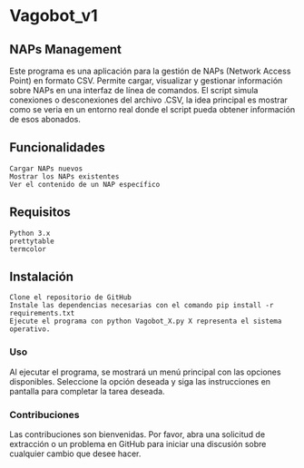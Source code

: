# Vagobot_v1
## NAPs Management

Este programa es una aplicación para la gestión de NAPs (Network Access Point) en formato CSV. Permite cargar, visualizar y gestionar información sobre NAPs en una interfaz de línea de comandos. El script simula conexiones o desconexiones del archivo .CSV, la idea principal es mostrar como se veria en un entorno real donde el script pueda obtener información de esos abonados.

## Funcionalidades

    Cargar NAPs nuevos
    Mostrar los NAPs existentes
    Ver el contenido de un NAP específico

## Requisitos

    Python 3.x
    prettytable
    termcolor

## Instalación

    Clone el repositorio de GitHub
    Instale las dependencias necesarias con el comando pip install -r requirements.txt
    Ejecute el programa con python Vagobot_X.py X representa el sistema operativo.

### Uso

Al ejecutar el programa, se mostrará un menú principal con las opciones disponibles. Seleccione la opción deseada y siga las instrucciones en pantalla para completar la tarea deseada.

### Contribuciones

Las contribuciones son bienvenidas. Por favor, abra una solicitud de extracción o un problema en GitHub para iniciar una discusión sobre cualquier cambio que desee hacer.
